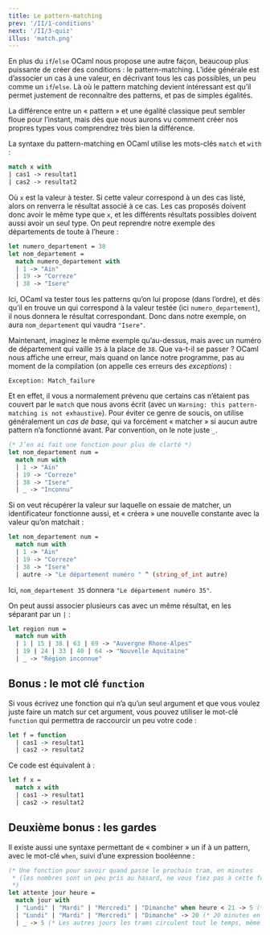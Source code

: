 ```yaml
---
title: Le pattern-matching
prev: '/II/1-conditions'
next: '/II/3-quiz'
illus: 'match.png'
---
```


En plus du `if`/`else` OCaml nous propose une autre façon, beaucoup plus puissante de
créer des conditions : le pattern-matching. L’idée générale est d’associer un cas à une valeur,
en décrivant tous les cas possibles, un peu comme un `if`/`else`. Là où le pattern matching devient intéressant
est qu’il permet justement de reconnaître des patterns, et pas de simples égalités.

La différence entre un « pattern » et une égalité classique peut sembler floue pour l’instant, mais dès que
nous aurons vu comment créer nos propres types vous comprendrez très bien la différence.

La syntaxe du pattern-matching en OCaml utilise les mots-clés `match` et `with` :

```ocaml
match x with
| cas1 -> resultat1
| cas2 -> resultat2
```

Où `x` est la valeur à tester. Si cette valeur correspond à un des cas listé, alors on renverra le résultat associé à ce cas.
Les cas proposés doivent donc avoir le même type que `x`, et les différents résultats possibles doivent aussi avoir un seul type.
On peut reprendre notre exemple des départements de toute à l’heure :

```ocaml
let numero_departement = 38
let nom_departement =
  match numero_departement with
  | 1 -> "Ain"
  | 19 -> "Correze"
  | 38 -> "Isere"
```

Ici, OCaml va tester tous les patterns qu’on lui propose (dans l’ordre), et dès qu’il en trouve un qui correspond à la valeur
testée (ici `numero_departement`), il nous donnera le résultat correspondant. Donc dans notre exemple, on aura `nom_departement`
qui vaudra `"Isere"`.

Maintenant, imaginez le même exemple qu’au-dessus, mais avec un numéro de département qui vaille `35` à la place de `38`.
Que va-t-il se passer ? OCaml nous affiche une erreur, mais quand on lance notre programme, pas au moment de la
compilation (on appelle ces erreurs des *exceptions*) :

```
Exception: Match_failure
```

Et en effet, il vous a normalement prévenu que certains cas n’étaient pas couvert par le `match` que nous avons
écrit (avec un `Warning: this pattern-matching is not exhaustive`). Pour éviter ce genre de soucis, on utilise
généralement un *cas de base*, qui va forcément « matcher » si aucun autre pattern n’a fonctionné avant.
Par convention, on le note juste `_`.

```ocaml
(* J’en ai fait une fonction pour plus de clarté *)
let nom_departement num =
  match num with
  | 1 -> "Ain"
  | 19 -> "Correze"
  | 38 -> "Isere"
  | _ -> "Inconnu"
```

Si on veut récupérer la valeur sur laquelle on essaie de matcher,
un identificateur fonctionne aussi, et « créera » une nouvelle constante avec la valeur qu’on matchait :

```ocaml
let nom_departement num =
  match num with
  | 1 -> "Ain"
  | 19 -> "Correze"
  | 38 -> "Isere"
  | autre -> "Le département numéro " ^ (string_of_int autre)
```

Ici, `nom_departement 35` donnera `"Le département numéro 35"`.

On peut aussi associer plusieurs cas avec un même résultat, en les séparant par un `|` :

```ocaml
let region num =
  match num with
  | 1 | 15 | 38 | 63 | 69 -> "Auvergne Rhone-Alpes"
  | 19 | 24 | 33 | 40 | 64 -> "Nouvelle Aquitaine"
  | _ -> "Région inconnue"
```

## Bonus : le mot clé `function`

Si vous écrivez une fonction qui n’a qu’un seul argument et que vous voulez juste faire un match sur cet argument,
vous pouvez utiliser le mot-clé `function` qui permettra de raccourcir un peu votre code :

```ocaml
let f = function
  | cas1 -> resultat1
  | cas2 -> resultat2
```

Ce code est équivalent à :

```ocaml
let f x =
  match x with
  | cas1 -> resultat1
  | cas2 -> resultat2
```

## Deuxième bonus : les gardes

Il existe aussi une syntaxe permettant de « combiner » un if à un pattern, avec le mot-clé `when`,
suivi d’une expression booléenne :

```ocaml
(* Une fonction pour savoir quand passe le prochain tram, en minutes
 * (les nombres sont un peu pris au hasard, ne vous fiez pas à cette fonction quand vous attendez un tram)
 *)
let attente jour heure =
  match jour with
  | "Lundi" | "Mardi" | "Mercredi" | "Dimanche" when heure < 21 -> 5 (* 5 minutes en journée *)
  | "Lundi" | "Mardi" | "Mercredi" | "Dimanche" -> 20 (* 20 minutes en soirée *)
  | _ -> 5 (* Les autres jours les trams circulent tout le temps, même le soir *)
```
